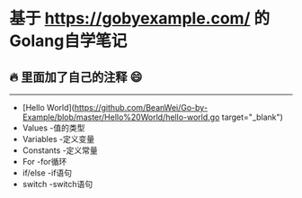# 基于 https://gobyexample.com/ 的Golang自学笔记

## :fire: 里面加了自己的注释 :smile:

-----------------------------------------------
* [Hello World](https://github.com/BeanWei/Go-by-Example/blob/master/Hello%20World/hello-world.go target="_blank")
* Values -值的类型
* Variables -定义变量
* Constants -定义常量
* For -for循环
* if/else -if语句
* switch -switch语句
